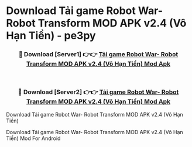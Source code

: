 # Download Tải game Robot War- Robot Transform MOD APK v2.4 (Vô Hạn Tiền) - pe3py


<div align="center">
<h3>🔴 Download [Server1] 👉👉 <a href="https://apk-comot.site?title=Tải_game_Robot_War-_Robot_Transform_MOD_APK_v2.4_(Vô_Hạn_Tiền)">Tải game Robot War- Robot Transform MOD APK v2.4 (Vô Hạn Tiền) Mod Apk</a></h3><br>
<h3>🔴 Download [Server2] 👉👉 <a href="https://apk-comot.site?title=Tải_game_Robot_War-_Robot_Transform_MOD_APK_v2.4_(Vô_Hạn_Tiền)">Tải game Robot War- Robot Transform MOD APK v2.4 (Vô Hạn Tiền) Mod Apk</a></h3>
</div>



Download Tải game Robot War- Robot Transform MOD APK v2.4 (Vô Hạn Tiền) 

Download Tải game Robot War- Robot Transform MOD APK v2.4 (Vô Hạn Tiền) Mod For Android